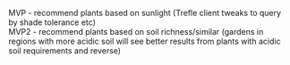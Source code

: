 MVP - recommend plants based on sunlight (Trefle client tweaks to query by shade tolerance etc)<br>
MVP2 - recommend plants based on soil richness/similar (gardens in regions with more acidic soil will see better results from plants with acidic soil requirements and reverse)